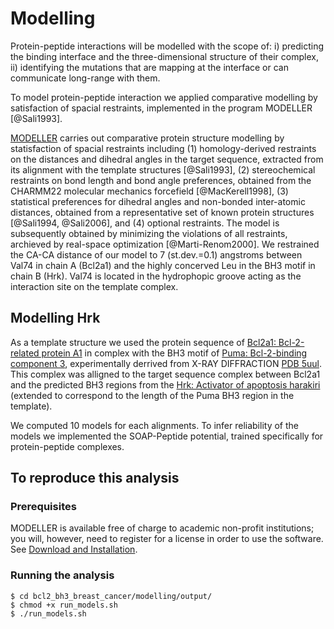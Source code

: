 # Modelling

Protein-peptide interactions will be modelled with the scope of: i) predicting the binding interface and the three-dimensional structure of their complex, ii) identifying the mutations that are mapping at the interface or can communicate long-range with them.

To model protein-peptide interaction we applied comparative modelling by satisfaction of spacial restraints, implemented in the program MODELLER  [@Sali1993]. 


[MODELLER](https://salilab.org/modeller/) carries out comparative protein structure modelling by statisfaction of spacial restraints including (1) homology-derived restraints on the distances and dihedral angles in the target sequence, extracted from its alignment with the template structures [@Sali1993], (2) stereochemical restraints on bond length and bond angle preferences, obtained from the CHARMM22 molecular mechanics forcefield [@MacKerell1998], (3) statistical preferences for dihedral angles and non-bonded inter-atomic distances, obtained from a representative set of known protein structures [@Sali1994, @Sali2006], and (4) optional restraints. The model is subsequently obtained by minimizing the violations of all restraints, archieved by real-space optimization [@Marti-Renom2000].
We restrained the CA-CA distance of our model to 7 (st.dev.=0.1) angstroms between Val74 in chain A (Bcl2a1) and the highly concerved Leu in the BH3 motif in chain B (Hrk). Val74 is located in the hydrophopic groove acting as the interaction site on the template complex.


## Modelling Hrk

As a template structure we used the protein sequence of [Bcl2a1: Bcl-2-related protein A1](http://www.uniprot.org/uniprot/Q16548) in complex with the BH3 motif of [Puma: Bcl-2-binding component 3](http://www.uniprot.org/uniprot/Q9BXH1), experimentally derrived from X-RAY DIFFRACTION [PDB 5uul](https://www.rcsb.org/structure/5uul).
This complex was alligned to the target sequence complex between Bcl2a1 and the predicted BH3 regions from the [Hrk: Activator of apoptosis harakiri](http://www.uniprot.org/uniprot/O00198) (extended to correspond to the length of the Puma BH3 region in the template).


We computed 10 models for each alignments. To infer reliability of the models we implemented the SOAP-Peptide potential, trained specifically for protein-peptide complexes. 

## To reproduce this analysis

### Prerequisites

MODELLER is available free of charge to academic non-profit institutions; you will, however, need to register for a license in order to use the software. See [Download and Installation](https://salilab.org/modeller/download_installation.html).

### Running the analysis
```
$ cd bcl2_bh3_breast_cancer/modelling/output/
$ chmod +x run_models.sh
$ ./run_models.sh
```


